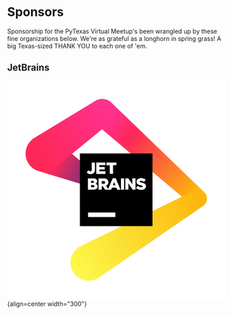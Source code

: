 # Sponsors

Sponsorship for the PyTexas Virtual Meetup's been wrangled up by these fine organizations below. We're as grateful as a longhorn in spring grass! A big Texas-sized THANK YOU to each one of 'em.

## JetBrains
![JetBrains Logo](assets/images/jetbrains_logo.png){align=center width="300"}